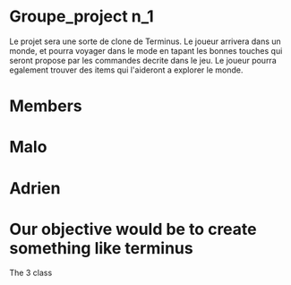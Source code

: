 # Groupe_project n_1
Le projet sera une sorte de clone de Terminus. Le joueur arrivera dans un monde, et pourra voyager dans le mode en tapant les bonnes touches qui seront propose par les commandes decrite dans le jeu. Le joueur pourra egalement trouver des items qui l'aideront a explorer le monde.
# Members
 # Malo
 # Adrien
# Our objective would be to create something like terminus
The 3 class
